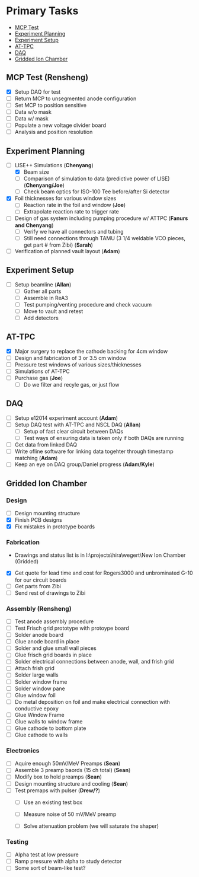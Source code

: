 # Primary Tasks
* [MCP Test](#MCP-Test)
* [Experiment Planning](#Experiment-Planning)
* [Experiment Setup](#Experiment-Setup)
* [AT-TPC](#AT_TPC)
* [DAQ](#DAQ)
* [Gridded Ion Chamber](#Gridded-Ion-Chamber)

## MCP Test (**Rensheng**)
- [x] Setup DAQ for test
- [ ] Return MCP to unsegmented anode configuration
- [ ] Set MCP to position sensitive
- [ ] Data w/o mask
- [ ] Data w/ mask
- [ ] Populate a new voltage divider board
- [ ] Analysis and position resolution

## Experiment Planning
- [ ] LISE++ Simulations (**Chenyang**)
  - [x] Beam size
  - [ ] Comparison of simulation to data (predictive power of LISE) (**Chenyang/Joe**)
  - [ ] Check beam optics for ISO-100 Tee before/after Si detector
- [x] Foil thicknesses for various window sizes
  - [ ] Reaction rate in the foil and window (**Joe**)
  - [ ] Extrapolate reaction rate to trigger rate
- [ ] Design of gas system including pumping procedure w/ ATTPC (**Fanurs and Chenyang**)
  - [ ] Verify we have all connectors and tubing
  - [ ] Still need connections through TAMU (3 1/4 weldable VCO pieces, get part # from Zibi)  (**Sarah**)
- [ ] Verification of planned vault layout (**Adam**)

## Experiment Setup
- [ ] Setup beamline (**Allan**)
  - [ ] Gather all parts
  - [ ] Assemble in ReA3
  - [ ] Test pumping/venting procedure and check vacuum
  - [ ] Move to vault and retest
  - [ ] Add detectors

## AT-TPC
- [x] Major surgery to replace the cathode backing for 4cm window
- [ ] Design and fabrication of 3 or 3.5 cm window
- [ ] Pressure test windows of various sizes/thicknesses
- [ ] Simulations of AT-TPC
- [ ] Purchase gas (**Joe**)
  - [ ] Do we filter and recyle gas, or just flow

## DAQ
- [ ] Setup e12014 experiment account (**Adam**)
- [ ] Setup DAQ test with AT-TPC and NSCL DAQ (**Allan**)
  - [ ] Setup of fast clear circuit between DAQs
  - [ ] Test ways of ensuring data is taken only if both DAQs are running
- [ ] Get data from linked DAQ
- [ ] Write ofline software for linking data togehter through timestamp matching (**Adam**)
- [ ] Keep an eye on DAQ group/Daniel progress (**Adam/Kyle**)

## Gridded Ion Chamber

### Design
- [ ] Design mounting structure
- [x] Finish PCB designs
- [x] Fix mistakes in prototype boards

### Fabrication
* Drawings and status list is in I:\projects\hira\wegert\New Ion Chamber (Gridded)
- [x] Get quote for lead time and cost for Rogers3000 and unbrominated G-10 for our circuit boards
- [ ] Get parts from Zibi
- [ ] Send rest of drawings to Zibi

### Assembly (**Rensheng**)
- [ ] Test anode assembly procedure
- [ ] Test Frisch grid prototype with protoype board
- [ ] Solder anode board
- [ ] Glue anode board in place
- [ ] Solder and glue small wall pieces
- [ ] Glue frisch grid boards in place
- [ ] Solder electrical connections between anode, wall, and frish grid
- [ ] Attach frish grid
- [ ] Solder large walls
- [ ] Solder window frame
- [ ] Solder window pane
- [ ] Glue window foil
- [ ] Do metal deposition on foil and make electrical connection with conductive epoxy
- [ ] Glue Window Frame
- [ ] Glue walls to window frame
- [ ] Glue cathode to bottom plate
- [ ] Glue cathode to walls

### Electronics
- [ ] Aquire enough 50mV/MeV Preamps (**Sean**)
- [ ] Assemble 3 preamp baords (15 ch total) (**Sean**)
- [ ] Modify box to hold preamps (**Sean**)
- [ ] Design mounting structure and cooling (**Sean**)
- [ ] Test premaps with pulser (**Drew/?**)
  - [ ] Use an existing test box
  - [ ] Measure noise of 50 mV/MeV preamp
  - [ ] Solve attenuation problem (we will saturate the shaper)


### Testing
- [ ] Alpha test at low pressure
- [ ] Ramp pressure with alpha to study detector
- [ ] Some sort of beam-like test?
